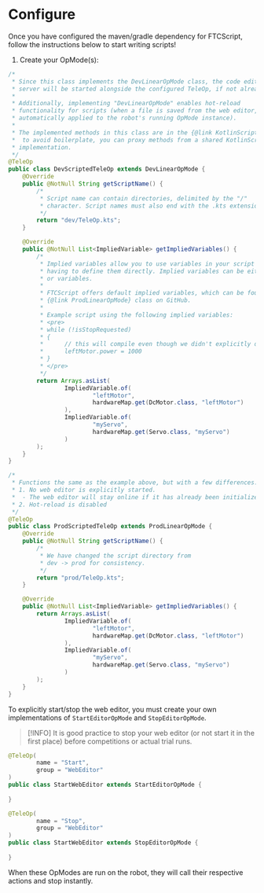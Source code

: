 # Configure
Once you have configured the maven/gradle dependency for FTCScript, follow the instructions below to start writing scripts!

1. Create your OpMode(s):
```java
/*
 * Since this class implements the DevLinearOpMode class, the code editor web 
 * server will be started alongside the configured TeleOp, if not already started.
 * 
 * Additionally, implementing "DevLinearOpMode" enables hot-reload 
 * functionality for scripts (when a file is saved from the web editor, changes are
 * automatically applied to the robot's running OpMode instance).
 * 
 * The implemented methods in this class are in the {@link KotlinScript} class, so
 *  to avoid boilerplate, you can proxy methods from a shared KotlinScript 
 * implementation.
 */
@TeleOp
public class DevScriptedTeleOp extends DevLinearOpMode {
    @Override
    public @NotNull String getScriptName() {
        /*
         * Script name can contain directories, delimited by the "/" 
         * character. Script names must also end with the .kts extension.
         */
        return "dev/TeleOp.kts";
    }

    @Override
    public @NotNull List<ImpliedVariable> getImpliedVariables() {
        /*
         * Implied variables allow you to use variables in your script without 
         * having to define them directly. Implied variables can be either methods
         * or variables.
         * 
         * FTCScript offers default implied variables, which can be found in the 
         * {@link ProdLinearOpMode} class on GitHub.
         * 
         * Example script using the following implied variables:
         * <pre>
         * while (!isStopRequested)
         * {
         *      // this will compile even though we didn't explicitly define
         *      leftMotor.power = 1000
         * }
         * </pre>
         */
        return Arrays.asList(
                ImpliedVariable.of(
                        "leftMotor",
                        hardwareMap.get(DcMotor.class, "leftMotor")
                ),
                ImpliedVariable.of(
                        "myServo",
                        hardwareMap.get(Servo.class, "myServo")
                )
        );
    }
}
```
 
```java
/*
 * Functions the same as the example above, but with a few differences:
 * 1. No web editor is explicitly started.
 *  - The web editor will stay online if it has already been initialized.
 * 2. Hot-reload is disabled
 */
@TeleOp
public class ProdScriptedTeleOp extends ProdLinearOpMode {
    @Override
    public @NotNull String getScriptName() {
        /*
         * We have changed the script directory from 
         * dev -> prod for consistency. 
         */
        return "prod/TeleOp.kts";
    }

    @Override
    public @NotNull List<ImpliedVariable> getImpliedVariables() {
        return Arrays.asList(
                ImpliedVariable.of(
                        "leftMotor",
                        hardwareMap.get(DcMotor.class, "leftMotor")
                ),
                ImpliedVariable.of(
                        "myServo",
                        hardwareMap.get(Servo.class, "myServo")
                )
        );
    }
}
```

To explicitly start/stop the web editor, you must create your own implementations of `StartEditorOpMode` and `StopEditorOpMode`.
> [!INFO]
> It is good practice to stop your web editor (or not start it in the first place) before competitions or actual trial runs. 

```java
@TeleOp(
        name = "Start",
        group = "WebEditor"
)
public class StartWebEditor extends StartEditorOpMode {
    
}
```

```java
@TeleOp(
        name = "Stop",
        group = "WebEditor"
)
public class StartWebEditor extends StopEditorOpMode {
    
}
```
When these OpModes are run on the robot, they will call their respective actions and stop instantly.
